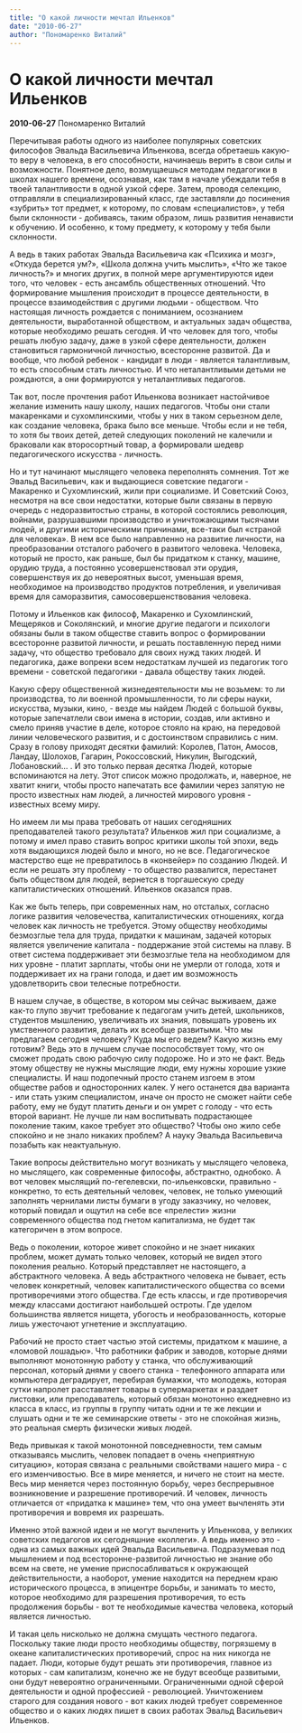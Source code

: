 ```yaml
---
title: "О какой личности мечтал Ильенков"
date: "2010-06-27"
author: "Пономаренко Виталий"
---
```


# О какой личности мечтал Ильенков

**2010-06-27** Пономаренко Виталий

Перечитывая работы одного из наиболее популярных советских философов Эвальда Васильевича Ильенкова, всегда обретаешь какую-то веру в человека, в его способности, начинаешь верить в свои силы и возможности. Понятное дело, возмущаешься методам педагогики в школах нашего времени, осознавая, как там в начале убеждали тебя в твоей талантливости в одной узкой сфере. Затем, проводя селекцию, отправляли в специализированный класс, где заставляли до посинения «зубрить» тот предмет, к которому, по словам «специалистов», у тебя были склонности - добиваясь, таким образом, лишь развития ненависти к обучению. И особенно, к тому предмету, к которому у тебя были склонности.

А ведь в таких работах Эвальда Васильевича как «Психика и мозг», «Откуда берется ум?», «Школа должна учить мыслить», «Что же такое личность?» и многих других, в полной мере аргументируются идеи того, что человек - есть ансамбль общественных отношений. Что формирование мышления происходит в процессе деятельности, в процессе взаимодействия с другими людьми - обществом. Что настоящая личность рождается с пониманием, осознанием деятельности, выработанной обществом, и актуальных задач общества, которые необходимо решать сегодня. И что человек для того, чтобы решать любую задачу, даже в узкой сфере деятельности, должен становиться гармоничной личностью, всесторонне развитой. Да и вообще, что любой ребенок - кандидат в люди - является талантливым, то есть способным стать личностью. И что неталантливыми детьми не рождаются, а они формируются у неталантливых педагогов.

Так вот, после прочтения работ Ильенкова возникает настойчивое желание изменить нашу школу, наших педагогов. Чтобы они стали макаренками и сухомлинскими, чтобы у них в таком серьезном деле, как создание человека, брака было все меньше. Чтобы если и не тебя, то хотя бы твоих детей, детей следующих поколений не калечили и браковали как второсортный товар, а формировали шедевр педагогического искусства - личность.

Но и тут начинают мыслящего человека переполнять сомнения. Тот же Эвальд Васильевич, как и выдающиеся советские педагоги - Макаренко и Сухомлинский, жили при социализме. И Советский Союз, несмотря на все свои недостатки, которые были связаны в первую очередь с недоразвитостью страны, в которой состоялись революция, войнами, разрушавшими производство и уничтожающими тысячами людей, и другими историческими причинами, все-таки был «страной для человека». В нем все было направленно на развитие личности, на преобразовании отсталого рабочего в развитого человека. Человека, который не просто, как раньше, был бы придатком к станку, машине, орудию труда, а постоянно усовершенствовал эти орудия, совершенствуя их до невероятных высот, уменьшая время, необходимое на производство продуктов потребления, и увеличивая время для саморазвития, самосовершенствования человека.

Потому и Ильенков как философ, Макаренко и Сухомлинский, Мещеряков и Соколянский, и многие другие педагоги и психологи обязаны были в таком обществе ставить вопрос о формировании всесторонне развитой личности, и решать поставленную перед ними задачу, что общество требовало для своих нужд таких людей. И педагогика, даже вопреки всем недостаткам лучшей из педагогик того времени - советской педагогики - давала обществу таких людей.

Какую сферу общественной жизнедеятельности мы не возьмем: то ли производства, то ли военной промышленности, то ли сферы науки, искусства, музыки, кино, - везде мы найдем Людей с большой буквы, которые запечатлели свои имена в истории, создав, или активно и смело приняв участие в деле, которое стояло на краю, на передовой линии человеческого развития, и с достоинством справились с ним. Сразу в голову приходят десятки фамилий: Королев, Патон, Амосов, Ландау, Шолохов, Гагарин, Рокоссовский, Никулин, Выгодский, Лобановский... . И это только первая десятка Людей, которые вспоминаются на лету. Этот список можно продолжать, и, наверное, не хватит книги, чтобы просто напечатать все фамилии через запятую не просто известных нам людей, а личностей мирового уровня - известных всему миру.

Но имеем ли мы права требовать от наших сегодняшних преподавателей такого результата? Ильенков жил при социализме, а потому и имел право ставить вопрос критики школы той эпохи, ведь хотя выдающихся людей было и много, но не все. Педагогическое мастерство еще не превратилось в «конвейер» по созданию Людей. И если не решать эту проблему - то общество развалится, перестанет быть обществом для людей, вернется в торгашескую среду капиталистических отношений. Ильенков оказался прав.

Как же быть теперь, при современных нам, но отсталых, согласно логике развития человечества, капиталистических отношениях, когда человек как личность не требуется. Этому обществу необходимы безмозглые тела для труда, придатки к машинам, задачей которых является увеличение капитала - поддержание этой системы на плаву. В ответ система поддерживает эти безмозглые тела на необходимом для них уровне - платит зарплаты, чтобы они не умерли от голода, хотя и поддерживает их на грани голода, и дает им возможность удовлетворить свои телесные потребности.

В нашем случае, в обществе, в котором мы сейчас выживаем, даже как-то глупо звучит требование к педагогам учить детей, школьников, студентов мышлению, увеличивать их знания, повышать уровень их умственного развития, делать их всеобще развитыми. Что мы предлагаем сегодня человеку? Куда мы его ведем? Какую жизнь ему готовим? Ведь это в лучшем случае поспособствует тому, что он сможет продать свою рабочую силу подороже. Но и это не факт. Ведь этому обществу не нужны мыслящие люди, ему нужны хорошие узкие специалисты. И наш подопечный просто станем изгоем в этом обществе рабов и односторонних калек. У него останется два варианта - или стать узким специалистом, иначе он просто не сможет найти себе работу, ему не будут платить деньги и он умрет с голоду - что есть второй вариант. Не лучше ли нам воспитывать подрастающее поколение таким, какое требует это общество? Чтобы оно жило себе спокойно и не знало никаких проблем? А науку Эвальда Васильевича позабыть как неактуальную.

Такие вопросы действительно могут возникать у мыслящего человека, но мыслящего, как современные философы, абстрактно, однобоко. А вот человек мыслящий по-гегелевски, по-ильенковски, правильно - конкретно, то есть деятельный человек, человек, не только умеющий заполнять чернилами листы бумаги в угоду заказчику, но человек, который повидал и ощутил на себе все «прелести» жизни современного общества под гнетом капитализма, не будет так категоричен в этом вопросе.

Ведь о поколении, которое живет спокойно и не знает никаких проблем, может думать только человек, который не видел этого поколения реально. Который представляет не настоящего, а абстрактного человека. А ведь абстрактного человека не бывает, есть человек конкретный, человек капиталистического общества со всеми противоречиями этого общества. Где есть классы, и где противоречия между классами достигают наибольшей остроты. Где уделом большинства является нищета, убогость и необразованность, которые лишь ужесточают угнетение и эксплуатацию.

Рабочий не просто стает частью этой системы, придатком к машине, а «ломовой лошадью». Что работники фабрик и заводов, которые днями выполняют монотонную работу у станка, что обслуживающий персонал, который днями у своего станка - телефонного аппарата или компьютера деградирует, перебирая бумажки, что молодежь, которая сутки напролет расставляет товары в супермаркетах и раздает листовки, или преподаватель, который обязан монотонно ежедневно из класса в класс, из группы в группу читать одни и те же лекции и слушать одни и те же семинарские ответы - это не спокойная жизнь, это реальная смерть физически живых людей.

Ведь привыкая к такой монотонной повседневности, тем самым отказываясь мыслить, человек попадает в очень «неприятную ситуацию», которая связана с реальными свойствами нашего мира - с его изменчивостью. Все в мире меняется, и ничего не стоит на месте. Весь мир меняется через постоянную борьбу, через беспрерывное возникновение и разрешение противоречий. И человек, личность отличается от «придатка к машине» тем, что она умеет вычленять эти противоречия и вовремя их разрешать.

Именно этой важной идеи и не могут вычленить у Ильенкова, у великих советских педагогов их сегодняшние «коллеги». А ведь именно это - одна из самых важных идей Эвальда Васильевича. Подразумевая под мышлением и под всесторонне-развитой личностью не знание обо всем на свете, не умение приспосабливаться к окружающей действительности, а наоборот, умение находится на переднем краю исторического процесса, в эпицентре борьбы, и занимать то место, которое необходимо для разрешения противоречия, то есть продолжения борьбы - вот те необходимые качества человека, который является личностью.

И такая цель нисколько не должна смущать честного педагога. Поскольку такие люди просто необходимы обществу, погрязшему в океане капиталистических противоречий, спрос на них никогда не падает. Люди, которые будут решать эти противоречия, главное из которых - сам капитализм, конечно же не будут всеобще развитыми, они будут невероятно ограниченными. Ограниченными одной сферой деятельности и одной профессией - революцией. Уничтожением старого для создания нового - вот каких людей требует современное общество и о каких людях пишет в своих работах Эвальд Васильевич Ильенков.